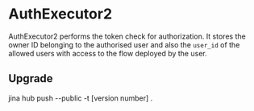 # AuthExecutor2

AuthExecutor2 performs the token check for authorization. It stores the owner ID belonging
    to the authorised user and also the `user_id` of the allowed users with access to the flow
    deployed by the user.

## Upgrade
jina hub push --public -t [version number] .
